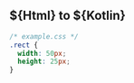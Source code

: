 ## ${Html} to ${Kotlin}

```css <html>
/* example.css */
.rect {
  width: 50px;
  height: 25px;
}
```
